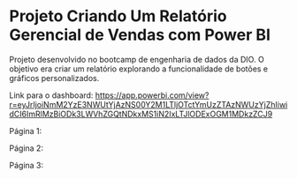 # Projeto Criando Um Relatório Gerencial de Vendas com Power BI
Projeto desenvolvido no bootcamp de engenharia de dados da DIO. O objetivo era criar um relatório explorando a funcionalidade de botões e gráficos personalizados. <br>

Link para o dashboard: https://app.powerbi.com/view?r=eyJrIjoiNmM2YzE3NWUtYjAzNS00Y2M1LTljOTctYmUzZTAzNWUzYjZhIiwidCI6ImRlMzBiODk3LWVhZGQtNDkxMS1iN2IxLTJlODExOGM1MDkzZCJ9

Página 1:
<img src="Imagens/Página 1.png" alt="">

Página 2:
<img src="Imagens/Página 2.png" alt="">

Página 3:
<img src="Imagens/Página 3.png" alt="">

